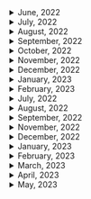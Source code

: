 <details>
<summary>June, 2022</summary>

1. [개발자의 영원한 숙제, 변수 이름 잘 짓는 5가지 원칙](https://youtu.be/GlIYGrXWIuk)
1. [Test-Driven Development // Fun TDD Introduction with JavaScript](https://youtu.be/Jv2uxzhPFl4)
1. [토스ㅣSLASH 21 - 테스트 커버리지 100%](https://youtu.be/jdlBu2vFv58)
</details>

<details>
<summary>July, 2022</summary>

1. [Fundamental Concepts of Object Oriented Programming](https://youtu.be/m_MQYyJpIjg)
1. [Make Windows Terminal look amazing!](https://youtu.be/AK2JE2YsKto)
1. [좋은 개발자가 반드시 가지고 있는 5가지 습관](https://youtu.be/oi9MHEiRf0U)
1. [회사에서 인정받는✌ 개발자가 되는 방법 !](https://youtu.be/8Xl_hDPuOBE)
1. [개발자 일정 산출 잘하는 방법 📆](https://youtu.be/7Cb4YYXWwR4)
1. [Solidity Tutorial: Structs](https://youtu.be/UkdU0cuAp9U)
1. [Struct packing: No, you're not going crazy.](https://youtu.be/grk4QUDveFw)

</details>

<details>
<summary>August, 2022</summary>

1. [Fireship - it works on localhost!](https://youtube.com/shorts/SlBOpNLFUC0?feature=share)
1. [Pair programming](https://youtu.be/1Rj_evBuLi4)
1. [Code Coverage: Is 90-95% really necessary?](https://youtu.be/kxciS3rni_A)
1. [Fireship.io - Hugo in 100 Seconds](https://youtu.be/0RKpf3rK57I)
1. [[포구디] REST API 사용하기 쉽게 만드는 법](https://youtu.be/JMH3cfW-8r8)
1. [일한 시간과 임팩트의 크기가 비례하지 않는 이유ㅣ토스 코어 밸류 #shorts](https://youtu.be/6jiSUC4dSr8)
1. [바쁠수록 일단 멈춰야 하는 이유ㅣ토스 코어 밸류 #shorts](https://youtu.be/mjsDKjgdke0)
1. [저는 게을러서 일을 많이 하고 싶지 않아요ㅣ토스 코어 밸류 #shorts](https://youtu.be/wk-GuH5Oubk)
1. [뼈 때리는 피드백, 잘 수용하는 방법ㅣ토스 코어 밸류 #shorts](https://youtu.be/NiXnpJi-1LU)
1. [당신의 피드백이 기분 나쁘게 들리는 이유ㅣ토스 코어 밸류 #shorts](https://youtu.be/tzU4VR7wbdY)
1. [정답을 알려주는 건 피드백이 아니에요ㅣ토스 코어 밸류 #shorts](https://youtu.be/IRiDuQw-dGc)
1. [당근마켓의 고언어 도입기, 그리고 활용법](https://youtu.be/mLIthm96u2Q)
1. [GeekNews - DataDog의 Serverless 상태 보고서](https://news.hada.io/topic?id=7230&utm_source=slack&utm_medium=bot&utm_campaign=T02QZSMATL1)
1. [VC들이 줄을 서는 업계가 있다? 무서운 성장세의 블록체인 보안 분야 <정혜진의 Why Not 실리콘밸리>](https://www.youtube.com/watch?v=Ud7DeB0bE3A&feature=youtu.be)
1. [토스ㅣSimplicity 21 - 우리가 효율적으로 일할 수 있는 이유](https://youtu.be/6OgMe0h9bJ8)
1. [토스ㅣSLASH 22 - 토스에서는 테이블 정보를 어떻게 관리하나요?](https://youtu.be/KUskYwqtPZM)
1. [토스ㅣSLASH 22 - 토스팀 인프라 자동화의 시작](https://youtu.be/eVtoW-S6hV0)
1. [VS Code Extension Spotlight - Auto Rename Tag #shorts](https://youtube.com/shorts/OxQloAUYVUY?feature=share)
1. [세 가지 종류의 문서화 이렇게 하세요!](https://youtu.be/lBxXKJyAJ28)

</details>

<details>
<summary>September, 2022</summary>

1. [Uizard - Design wireframes](https://uizard.io/)
1. [Github public roadmap](https://github.com/orgs/github/projects/4247)
1. [경력자만 뽑으면 신입 개발자는 어디서 경력 쌓죠? I 요기요 Q&A](https://youtu.be/Rx0M3JynDcE)
1. [10년 차 개발자가 말하는 신입 시절 알았으면 좋았을 것들](https://youtu.be/1t6rzoi4vfA)
1. [Slack: Add RSS feeds to Slack](https://slack.com/help/articles/218688467-Add-RSS-feeds-to-Slack)
1. [억대연봉 개발자의 성장과 자기 어필 비결. (Samchon님 인터뷰 #2)](https://youtu.be/hq-lqWMcy_8)
1. [SI식 하드코딩이 서비스를 망치는 과정 (Samchon님 인터뷰 #3)](https://youtu.be/VzsXPR25pYw)
1. [Code Review Best Practices For Software Engineers](https://youtu.be/1Ge__2Yx_XQ)
1. [삼색 코드리뷰](https://youtu.be/XWBZXEIQCSU)
1. [How to make a GOOD Code Review?](https://youtu.be/sqao8blzkMY)
1. [이력서 40번 넣고 35번 탈락한 개발자의 사연](https://youtu.be/i1HPaGDnocM)
1. [How did C++ Get Its Name? (and C#) #shorts](https://youtube.com/shorts/_qHPisY8DQo?feature=share)
1. [개발자 성장의 몫은 회사vs개인?? - 2화](https://youtu.be/LSNYkoC-fnU)
1. [Zeplin + Figma: Better Together](https://youtu.be/g2928zjfSxg)
1. [Uizard - Hand drawn wireframe to HTML & CSS](https://youtu.be/ccDrwdz4tGg)
1. [카이스트 공익 반병현이 업무를 자동화 하는 법](https://youtu.be/85aSYYCnmHw)
1. [warp - your new terminal](https://www.warp.dev/)

</details>

<details>
<summary>October, 2022</summary>

1. [[생산성 높이기] IT 스타트업 개발자가 추천하는 업무용 툴](https://youtu.be/f58UzH26HXI)
1. [10 Tips For Using Slack Like A Pro](https://youtu.be/AZdYHl1olV4)
1. [토스ㅣSLASH 21 - 토스팀을 위한 슬랙봇 설계](https://youtu.be/EChKnpxgX-4)
1. [효율적인 테스트 코드 작성법](https://youtu.be/gs1qM1TF5zA)
1. [STOP USING the WRONG TERMINALS!!!](https://youtube.com/shorts/9QC2SDkWyvI?feature=share)
1. [WARNING!!: Don't Copy Paste Like This!!](https://youtube.com/shorts/LauIa1bz2KA?feature=share)
1. [How to Open Source Like a Pro](https://youtu.be/MT6M_sqAuZo)
1. [Slack Tutorial - Lesson 22 - Simple Poll](https://youtu.be/iJx5hBSU3DA)
1. [요즘 스타트업 채용 분위기](https://youtu.be/2JmAJPB80fI)
1. [[우아한테크코스 교육설명회] Q5. 주니어 개발자에게 코드리뷰를 할 때 어떤 기준으로 피드백을 줘야할지 모르겠습니다.](https://youtu.be/AnjHo7cx2LQ)
1. [Folders & files in VS Code made super fast like this!](https://youtube.com/shorts/VWJ_lXAo1-I?feature=share)
1. [Python Integer Trick?? #python #coding #programming](https://youtube.com/shorts/FsbByDKPMoc?feature=share)
1. [Python WEB SCRAPING in 30 Seconds! 🔥👨‍💻 #shorts](https://youtube.com/shorts/AaWaE2CEUF0?feature=share)
1. [공통시스템개발팀 코드 리뷰 문화 개선 이야기](https://techblog.woowahan.com/7152/)
1. [Debug using Logpoints](https://youtube.com/shorts/B4C0m7VqF0U?feature=share)
1. [프로그래머가 알아야 할 97가지](https://choiwy.tistory.com/477)
1. [How to Build a Slack App](https://youtu.be/25ArxpK48tU)
1. [VS Code Path Trick w/ JavaScript #Shorts](https://youtube.com/shorts/WpgZKBtW_t8?feature=share)
1. [Binary Search Algorithm in 100 Seconds](https://youtu.be/MFhxShGxHWc)
1. [Storybook in 100 Seconds](https://youtu.be/gdlTFPebzAU)
1. [[우아한PM의밤] 개발자가 생각하는 좋은 PM 나쁜 PM](https://youtu.be/WVvFRh1vGv8)
1. [[단독] "3천건 결함" 무시하고 개통…공무원들 "반 포기" / JTBC 뉴스룸](https://youtu.be/kwda5r6sFZg)
1. [코드리뷰 문화를 도입하기 위한 3년차 개발자의 고민](https://youtu.be/xZIQCBVk_P0)
1. [10X 개발자와 주니어 개발자의 3가지 차이점 (번역)](https://velog.io/@eddy_song/10X-engineer)
1. [맥 처음 샀나요? 어떻게 쓰는거냐구요? 초기 세팅/꿀팁/사용법 ⭐️대공개⭐️](https://youtu.be/eHU-nXlcW1U)
1. [The difference between Parameters and Arguments in programming](https://youtube.com/shorts/w2BBfkZQ47I?feature=share)
1. [프리랜서는 얼마 받아야 하나요? | 개발자 | 디자이너 | 프리랜서 | 외주 | 수입 | 월급 | 알바 | 대학생](https://youtu.be/Ir8_e6RfIac)
1. [Rename Git Branches in VS Code like this!](https://youtube.com/shorts/FnsfBgh1WVU?feature=share)
1. [주니어 개발자가 고려해야 하는 좋은 회사의 조건은?](https://youtu.be/K81kSV6nxe0)
1. [Avoid typ0z in code with VS Code Spell Checker Extension.](https://youtube.com/shorts/s8VzAM7_TAk?feature=share)
1. [This New VSCode Feature Is Amazing For Large Files](https://youtube.com/shorts/Wwn1L4kPPlM?feature=share)

</details>

<details>
<summary>November, 2022</summary>

1. [지원자도 회사를 평가합니다. 이렇게요.](https://brunch.co.kr/@goodgdg/142)
1. [Hiring a Software Engineer](https://youtube.com/shorts/AR-5yku58uE?feature=share)
1. [VSCode Change Default Terminal](https://stackoverflow.com/questions/44435697/vscode-change-default-terminal)
1. [7년차 개발자의 번아웃 - 과연 내가 번아웃이 올 자격이 있을까?](https://blog.cowkite.com/blog/2112302012/)
1. [개발자의 삶 - 번아웃을 막는 방법](https://okky.kr/articles/483477)
1. [개발자의 번아웃 종류와 대처법](https://brunch.co.kr/@eunjin3786/230)
1. [어느 날 고민 많은 주니어 개발자가 찾아왔다 - 성장과 취업, 이직 이야기 | 인프콘 2022](https://youtu.be/QHlyr8soUDM)
1. [이직은 언제 할까?](https://youtu.be/M3hUe4TO2Og)
1. [h009 yaml이 좋나요 Toml이 좋나요](https://tkim.info/ko/hugo/h009-yaml%EC%9D%B4-%EC%A2%8B%EB%82%98%EC%9A%94-toml%EC%9D%B4-%EC%A2%8B%EB%82%98%EC%9A%94/)
1. [Actions marketplace: GitHub Automatic Releases](https://github.com/marketplace/actions/automatic-releases)
1. [Shared Go Packages in a Monorepo](https://passage.id/post/shared-go-packages-in-a-monorepo)
1. [Start using emoji syntax in Markdown files! :smile:](https://youtube.com/shorts/017XXz2hcoY?feature=share)
1. [스타트업에서 성장한다는 주니어의 착각](https://brunch.co.kr/@goodgdg/43)
1. [대기업 문화 vs 외국계 기업 문화](https://www.superookie.com/contents/6051cfd58b129f6f110b9d3a)
1. [What is GitHub?](https://youtu.be/pBy1zgt0XPc)
1. [VS Code Extension Spotlight - Part 9 #shorts](https://youtube.com/shorts/1lgdgUOHj2w?feature=share)
1. [VS code todo tree](https://youtube.com/shorts/_vNt04DimtU?feature=share)
1. [VS code sticky scroll](https://youtube.com/shorts/iM4Vhrk4irY?feature=share)
1. [블록체인 프로젝트는 왜 실패하는가 (1): 커뮤니티](https://brunch.co.kr/@noder/44)
1. [ASCII text art generator](http://patorjk.com/software/taag/#p=display&f=Graffiti&t=Type%20Something%20)
1. [Navigate your code more quickly with the outline view in VS code!](https://youtube.com/shorts/_5EviVsd0Xo?feature=share)
1. [VS code extension: This VS Code Extension Is 🔥🔥](https://youtube.com/shorts/zDiJpqVbszk?feature=share)
1. [VS code: Terminal editors](https://youtube.com/shorts/36g1FLPcg6s?feature=share)
1. [vscode - auto import 확장기능](https://youtube.com/shorts/nfO1i-HoCPw?feature=share)
1. [서로의 시간이 다른 게 이상한가요? (상대성이론 하이라이트)](https://youtube.com/shorts/VlCosmEOB6I?feature=share)
1. [vscode - 코드만 줌인 줌아웃](https://youtube.com/shorts/qUU4BKrMIc4?feature=share)

</details>

<details>
<summary>December, 2022</summary>

1. [How to FINISH a programming project👩‍💻#programming #technology #software #tech #code #productivity](https://youtube.com/shorts/1xJiyEtcbTw?feature=share)
1. [vscode - import cost 확장기능](https://youtube.com/shorts/v1nNaJ_A4g4?feature=share)
1. [What You Should and Shouldn't Be Using Push Notifications For](https://onesignal.com/blog/what-you-should-be-using-push-notifications-for/#:~:text=Use%20push%20notifications%20to%20message,and%20other%20time%2Dsensitive%20topics.)
1. [I BUILT a VIDEO NEW bot 👩‍💻🤖 #programming #technology #software #tech #code #developer #coding](https://youtube.com/shorts/yvGHunvX8ls?feature=share)
1. [Make animations in notepad #programming #shorts](https://youtube.com/shorts/I_gFzWgC1Ss?feature=share)
1. [VS code: Secondary Sidebar #1 Tip](https://youtube.com/shorts/gZRQNoD5798?feature=share)
1. [embedding web browser in desktop](http://kktechkaizen.blogspot.com/2010/02/embedding-webbrowser-in-desktop.html)
1. [Styled Components: props for hover](https://stackoverflow.com/questions/47635991/styled-components-props-for-hover)
1. [Ethers InfuraProvider erroring: API provider does not support signing (operation="getSigner"](https://stackoverflow.com/questions/68705298/ethers-infuraprovider-erroring-api-provider-does-not-support-signing-operation)

</details>

<details>
<summary>January, 2023</summary>

1. [VS code: The easiest way to change a variable's case](https://youtube.com/shorts/HMItTCzVXi0?feature=share)
1. [STOP manually Selecting Lines in VS Code #shorts #webdevelopment #vscode](https://youtube.com/shorts/f1iVqlryEqA?feature=share)
1. [VS Code Extension Spotlight #6 - CodeSnap #shorts](https://youtube.com/shorts/HwofCPp_CHs?feature=share)

</details>

<details>
<summary>February, 2023</summary>

</details>

<details>
<summary>July, 2022</summary>

1. [Git rebase tutorial. Rebase vs Merge](https://youtu.be/kMvLn8WcAII)
1. [Git cherry pick tutorial. How to use git cherry-pick.](https://youtu.be/wIY824wWpu4)
1. [5 Reasons to IMMEDIATELY Turn On ESLint in VS Code](https://www.youtube.com/watch?v=KCHg9f2B1I8)
1. [Git stash tutorial. How to save changes for later in git.](https://youtu.be/-aPoRU5W8lA)
1. [Codestream for Jira](https://youtu.be/TARSYusG8oc)
1. [Codestream for Bitbucket](https://youtu.be/_fC_Gh9zWGQ)
1. [How to use Prettier in VS Code - Code Formatting](https://youtu.be/__eiQumLOEo)
1. [ESLint Quickstart - find errors automatically](https://youtu.be/qhuFviJn-es)
1. [Git Tutorial - Git Hooks Crash Course](https://youtu.be/egfuwOe8nXc)

</details>

<details>
<summary>August, 2022</summary>

1. [How to resolve merge conflicts in Git](https://youtu.be/xNVM5UxlFSA)

</details>

<details>
<summary>September, 2022</summary>

1. [Using ZenHub: Roadmaps](https://youtu.be/Yb_RFA74_GY)
1. [Using ZenHub: ZenHub Sprints - Automated GitHub Sprint Planning](https://youtu.be/RYcM_5GpW80)
1. [Dependabot on github](https://youtu.be/TnBEVPUsuAw)
1. [18. Git for beginners. Tags in Git. How to use Git tags?](https://youtu.be/vSsypsDRiMU)
1. [What's Tango?](https://youtu.be/ilOG2PtUWJM)

</details>

<details>
<summary>November, 2022</summary>

1. [Forking a GitHub Repository and Using Pull Requests](https://drupal.gatech.edu/handbook/using-pull-requests-forks)
1. [What is the difference between GitHub and gist?](https://stackoverflow.com/questions/6767518/what-is-the-difference-between-github-and-gist)
1. [AUTOMATED Release Notes - GitHub Checkout](https://youtu.be/88FWrfHCIqo)
1. [Find issue and pull request assignees faster with type ahead search - GitHub Checkout](https://youtu.be/e2Xbt0u2sLw)
1. [Automatically merging a pull request - GitHub Checkout](https://youtu.be/G_TP-2cRypU)
1. [How to use Github Release Version Number in Github Action](https://stackoverflow.com/questions/59518658/how-to-use-github-release-version-number-in-github-action)
1. [Github actions: Contexts](https://docs.github.com/en/actions/learn-github-actions/contexts)

</details>

<details>
<summary>December, 2022</summary>

1. [LF와 CRLF의 차이 (Feat. Prettier)](https://velog.io/@jakeseo_me/LF%EC%99%80-CRLF%EC%9D%98-%EC%B0%A8%EC%9D%B4-Feat.-Prettier)
1. [Github docs: Adding a workflow status badge](https://docs.github.com/en/actions/monitoring-and-troubleshooting-workflows/adding-a-workflow-status-badge#using-the-workflow-file-name)
1. [Git 의 서브모듈(Submodule)](https://sgc109.github.io/2020/07/16/git-submodule/)
1. [VS code: git branch prefix: It’s the little things](https://youtube.com/shorts/v5sdbcJrOL0?feature=share)
1. [How to add ESlint, Prettier, and Husky (Git Hook) in React JS 2022](https://blog.nerdjfpb.com/how-to-add-eslint-prettier-and-husky-git-hook-in-react-js-2022/)
1. [No staged files match src/\*_/_.{ts,tsx} #320](https://github.com/okonet/lint-staged/issues/320)
1. [[Git] git stash 명령어 사용하기](https://gmlwjd9405.github.io/2018/05/18/git-stash.html)
1. [[Git] Git Submodule에 대하여](https://leveloper.tistory.com/176)

</details>

<details>
<summary>January, 2023</summary>

1. [Git Submodule 삭제 방법](http://snowdeer.github.io/git/2018/08/01/how-to-remove-git-submodule/)
1. [Slack-github integration failure: Subscribing randomly fails with "Could not find resource"](https://github.com/integrations/slack/issues/387)
1. [git reset, revert로 이전 커밋으로 돌리기](https://kyounghwan01.github.io/blog/etc/git/git-reset-revert/#%E1%84%8B%E1%85%B5-%E1%84%8C%E1%85%A1%E1%86%A8%E1%84%8B%E1%85%A5%E1%86%B8%E1%84%8B%E1%85%B3%E1%86%AF-%E1%84%92%E1%85%A1%E1%84%82%E1%85%B3%E1%86%AB-%E1%84%8B%E1%85%B5%E1%84%8B%E1%85%B2)
1. [💡Close multiple GitHub issues within a PR #293](https://github.com/nus-cs2103-AY2021S2/forum/issues/293)

</details>

<details>
<summary>February, 2023</summary>

1. [How to Get Lines Between Code Blocks in VS Code 👀](https://youtube.com/shorts/MDaxWffMjrQ?feature=share)
1. [ESLint (and Prettier) Quickstart - Lint your javascipt code the right way](https://youtu.be/St1YSNoB36Y)
1. [ESLint docs: Getting Started with ESLint](https://eslint.org/docs/latest/use/getting-started)
1. [ESLint docs: recommended rules](https://eslint.org/docs/latest/rules)
1. [Why does Prettier not format code in VS Code?](https://stackoverflow.com/questions/52586965/why-does-prettier-not-format-code-in-vs-code)
1. [[eslint] Error: Unexpected token 'export'](https://hini7.tistory.com/140)
1. [module is not defined and process is not defined in eslint in visual studio code](https://stackoverflow.com/questions/49789177/module-is-not-defined-and-process-is-not-defined-in-eslint-in-visual-studio-code)
1. [Adding GitHub Download Count Badge to Readme Mark Down](https://stackoverflow.com/questions/45672242/adding-github-download-count-badge-to-readme-mark-down)
1. [If I could RELEARN code, this is what I’d do👩‍💻 #technology #programming #software #career](https://youtube.com/shorts/dti9uddYZq8?feature=share)
1. [Did ChatGPT Become Useless Already?!](https://youtube.com/shorts/MIdv9ku1TfU?feature=share)
1. [npm install, but server is running? BACKGROUND IT](https://youtube.com/shorts/Nh6WM7h_8rc?feature=share)
1. [update package.json version automatically](https://stackoverflow.com/questions/13059991/update-package-json-version-automatically)
1. [opencomputerproject - Source Code Release Cycle¶](https://opencomputeproject.github.io/onie/developers/release.html)
1. [Github: opencomputeproject - release note example](https://github.com/opencomputeproject/onie/releases/tag/2018.05)
1. [홈페이지 이용약관 쉽게 만드는법](https://j3pr.tistory.com/m/70)
1. [Github docs: antfu/ni](https://github.com/antfu/ni)
1. [Visual Studio Code Line Ending setting [Lf, CRLF](2020)](https://youtu.be/NTzfF1jDtZo)
1. [Stop Using Windows Line Breaks (CRLF) - No more carriage return](https://youtu.be/YPtMCiHj7F8)
1. [Open AI: ChatGPT](https://chat.openai.com/auth/login?next=/chat)
1. [What is the .idea folder?](https://rider-support.jetbrains.com/hc/en-us/articles/207097529-What-is-the-idea-folder-)
1. [VSCode 오류 : 이 시스템에서 스크립트를 실행할 수 없으므로 ...](https://hellcoding.tistory.com/entry/VSCode-%EC%98%A4%EB%A5%98-%EC%9D%B4-%EC%8B%9C%EC%8A%A4%ED%85%9C%EC%97%90%EC%84%9C-%EC%8A%A4%ED%81%AC%EB%A6%BD%ED%8A%B8%EB%A5%BC-%EC%8B%A4%ED%96%89%ED%95%A0-%EC%88%98-%EC%97%86%EC%9C%BC%EB%AF%80%EB%A1%9C)
1. [Enable Dark Mode on Windows 11](https://pureinfotech.com/enable-dark-mode-windows-11/#:~:text=Enable%20Windows%2011%20Dark%20Mode,on%20dark%20color%20mode%20automatically.)
1. [[윈도우 10]'바탕화면 보기' 아이콘 작업표시줄에 만들기](https://cooltime.tistory.com/691)
1. [Github: diagram as code: terrastruct/d2](https://github.com/terrastruct/d2)
1. [윈도우11 PC에서 스크린샷 캡처하는 5가지 방법](https://onna.kr/548)
1. [티스토리 - FTP 명령어 정리](https://sybd.tistory.com/4)
1. [Git Commit Hooks with Husky - Format with Prettier on Pre-Commit Tutorial](https://youtu.be/tuzys2b1J70)
1. [Multiple pre-commit: Huksy example](https://github.com/ethereum-push-notification-service/push-sdk/blob/main/.husky/pre-commit)
1. [Husky docs: automatic husky init (ver 8.0)](https://typicode.github.io/husky/#/?id=automatic-recommended)
1. [Git Config 설정 확인 및 변경하기](https://webisfree.com/2018-07-26/git-config-%EC%84%A4%EC%A0%95-%ED%99%95%EC%9D%B8-%EB%B0%8F-%EB%B3%80%EA%B2%BD%ED%95%98%EA%B8%B0)
1. [Git gist: pksunkara/git config](https://gist.github.com/pksunkara/988716)
1. [Github: dependabot/dependabot-core : How to add multiple directories in dependabot.yml config file? #2824](https://github.com/dependabot/dependabot-core/issues/2824)
1. [윈도우 탐색기로 간단히 FTP접속하기!](https://studyforus.tistory.com/101)
1. [Cat is not recognized as an internal or external command](https://stackoverflow.com/questions/51831938/cat-is-not-recognized-as-an-internal-or-external-command)
1. [회사에 사수가 없으면..? 그리고 폭풍질문](https://youtu.be/fBqyUk8-efE)
1. [Extension of the Week: Reactree #vscode #coding #react](https://youtube.com/shorts/6qegIBVX2Qw?feature=share)
1. [Java, Gradle, and VS Code 😎🍵](https://youtube.com/shorts/0xq_ZYfl6Vk?feature=share)
1. [주니어 개발자를 위한(?) 경력 이력서 잘 쓰기](https://youtu.be/gpUsWBGkDFQ)
</details>

<details>
<summary>March, 2023</summary>

1. [The HARSH truth about Game Dev 👩‍💻 #technology #programming #software #gamedev #career](https://youtube.com/shorts/drURIjYtrP0?feature=share)
1. [내가 안쓰는 언어로 공유되는 꿀맛같은 좋은 구조.. 해당 언어를 배워야하나요?](https://youtu.be/Dlvs0ay2V60)
1. [짧은 스타트업생활을 마치고 돌아왔습니다..+1인개발 진행상황](https://youtu.be/-nEIYxw6OsE)
1. [사사뽀 EP1 퇴사한 개발자 뭐해먹고 살까? 리얼창업브이로그](https://youtu.be/Gupr-7QhNFc)
1. [사사뽀 EP2 웹개발 수익 대박? 개발자가 경험한 애드센스 문제점. 개발자창업도전기](https://youtu.be/QyVE44ZHt8k)
1. [사사뽀 EP3 코딩 외주와 견적내기..과연 나랏돈 대박일까? feat.공공기관 프로젝트 주의사항. 개발자창업도전기](https://youtu.be/QyVE44ZHt8k)
1. [사사뽀 EP4 좋아하는 것 잘 하는 것 그리고 시장이 원하는 것..?개발자창업도전기](https://youtu.be/qketdQUgehs)
1. [EP5 수익형 웹개발..완벽한 창업아이템을 완성했습니다 feat. 아마존 플라이휠 개발자창업도전기](https://youtu.be/ScCwZjtKzgk)
1. [챗GPT로 자소서 써보니... “78%, 서류 합격했다” ](https://www.ciokorea.com/news/279421)
1. [클래스 카드 자동화를 만들어보았습니다. (실사용 X)](https://youtube.com/shorts/UJJtzqAmTGo?feature=share)
1. [챗GPT 쇼크, 이제 구글은 뭘 먹고 사나? #shorts](https://youtube.com/shorts/TYrUx9HZCzg?feature=share)
1. [챗GPT 가 3분만에 만든 충격적인 지렁이 게임 근황 #shorts](https://youtube.com/shorts/_-DuWxy-GXQ?feature=share)
1. [(※시청자사연) 직장 다니면서 1인개발자 할 수 있을까요](https://youtu.be/oK_GdiwZC4k)
1. [개발바닥x랠릿 - 이력서 기강잡기](https://www.youtube.com/live/30X8V6vIvCQ?feature=share)
1. [개발자 하려고 퇴사 후 우울증왔습니다. (퇴사 생각있으신분 필수 시청) #퇴사 #취업 #개발자](https://youtu.be/O3A_lrC2os8)
1. [넘치는 자신감 황천길 행 시작(그땐 왜 몰랐을까..)](https://youtu.be/HyJCooFIuRw)
1. [How to get Paypal Client ID and Secret Key](https://www.appinvoice.com/en/s/documentation/how-to-get-paypal-client-id-and-secret-key-22)
1. [How can I undo commit template?](https://stackoverflow.com/questions/43144262/how-can-i-undo-commit-template)
1. [Reset git template path](https://stackoverflow.com/questions/28582972/reset-git-template-path)
1. [How to Create Custom commitlint Rules](https://www.freecodecamp.org/news/how-to-use-commitlint-to-write-good-commit-messages/)
1. [Github: commitlint config example](https://github.com/turbo-eth/template-web3-app/blob/main/commitlint.config.js)
1. [Github: commitlint husky example](https://github.com/turbo-eth/template-web3-app/blob/main/.husky/commit-msg)
1. [React search bar searching text in Div in a component](https://stackoverflow.com/questions/53488703/react-search-bar-searching-text-in-div-in-a-component)
1. [Software Engineer Vs Designer](https://youtube.com/shorts/W-d-t5mtSZM?feature=share)
1. [좋소기업 피하는 간단한 방법](https://youtube.com/shorts/Tv_tfKxlRBE?feature=share)
1. [startup interviews be like...](https://youtube.com/shorts/0R4Moh2Ubns?feature=share)
1. [I got banned from linked in for writing JS 😆](https://youtube.com/shorts/zU-QcfOrvCk?feature=share)
1. [6천만원 서버 조립하기](https://youtube.com/shorts/8XTTc9mDcbM?feature=share)
1. [This Will Boot Your PC Quicker](https://youtube.com/shorts/MNp6Q8gd8hg?feature=share)
1. [Company “culture” be like…](https://youtube.com/shorts/AMPRQrGRLSs?feature=share)
1. [Windows Kill Process By PORT Number [duplicate]](https://stackoverflow.com/questions/55311842/windows-kill-process-by-port-number)
1. [.eslintignore file not working](https://stackoverflow.com/questions/47236682/eslintignore-file-not-working)
1. [How to install VS code extension manually?](https://stackoverflow.com/questions/42017617/how-to-install-vs-code-extension-manually)
1. [How to run shell script file using nodejs?](https://stackoverflow.com/questions/44647778/how-to-run-shell-script-file-using-nodejs)
1. [GPT4 공개 중 충격적 시연 근황 ㄷㄷ #shorts](https://youtube.com/shorts/0nA9b6jpkiw?feature=share)
1. [챗GPT가 3분만에 만든 극악 난이도의 플래피버드 근황 #shorts](https://youtube.com/shorts/KzewB6tX8p8?feature=share)
1. [💻코딩 쥰내 잘하는 개발자 특 ㅋㅋㅋㅋ #Shorts](https://youtube.com/shorts/0SHxoFCrv-0?feature=share)
1. [F2 rename key not working in Windows 11/10](https://www.thewindowsclub.com/f2-rename-key-not-working-in-windows-10)
1. [Will no code tools replace programmers!?👩‍💻 #programming #technology #software #productivity](https://youtube.com/shorts/J4BycJmSM_I?feature=share)
1. [Github: MagicVoxel: ephtracy/ephtracy.github.io](https://github.com/ephtracy/ephtracy.github.io/releases/tag/0.99.4)
1. [(겁나쉬움) 내 폰 성능 바로 확인하는 법📱](https://youtube.com/shorts/Se5GsYdtddc?feature=share)
1. [HTML 5 Fish bowl test](https://testdrive-archive.azurewebsites.net/performance/fishbowl/)
1. [GitHub Copilot X](https://youtu.be/4RfD5JiXt3A)
1. [한 무명 개발자가 만든 게임](https://youtube.com/shorts/FmPg_LzgmHM?feature=share)
1. [Linkedin: Github roadmap](https://www.linkedin.com/posts/github_changelog-activity-7044791489561841664-7n9S/?utm_source=share&utm_medium=member_android)
1. [LeetCode with VSCode: Unleash GitHub Co-Pilot #VSCode #LeetCode #WebDevelopment #Programming](https://youtube.com/shorts/RPK-OjlUV-k?feature=share)
1. [Expose Keystrokes in VS Code](https://youtube.com/shorts/iHLy8Lstopg?feature=share)
1. [Game over… GitHub Copilot X announced](https://youtu.be/q1HZj40ZQrM)
1. [Will this REPLACE programmers!? 👩‍💻 #programming #programmer #code #coding #tech #technology](https://youtube.com/shorts/zSAxIXv783I?feature=share)
1. [Keyboard not working correctly (only some keys work) #146825](https://github.com/microsoft/vscode/issues/146825)
1. ["용돈 천만 원씩 드렸죠" 1인 게임 개발로 효도한 청년 이야기](https://m.thisisgame.com/webzine/nboard/265/?n=127693)
1. [SCHEDULE TIME TO MEET WITH ONE OF THE ACME TEAM MEMBERS](https://calendly-embed.com/inline-2/)
1. [Github: openai/openai-python](https://github.com/openai/openai-python)
1. [Prettier docs: Range ignore](https://prettier.io/docs/en/ignore.html#range-ignore)
1. [Slidev docs: Scaffolding Your First Presentation](https://sli.dev/guide/#scaffolding-your-first-presentation)
1. [How to Use GPT-4 With Images (Chat GPT-4 Visual Input)](https://youtu.be/VwnnkMYLOCY)
1. [GPT-4 Image Input: Can You Use Images with ChatGPT?](https://www.mlyearning.org/gpt-4-image-input/#:~:text=Currently%2C%20ChatGPT%20doesn't%20allow,process%20and%20still%20being%20trained.)

</details>

<details>
<summary>April, 2023</summary>

1. [I built a $5 chat app with Pocketbase & Svelte. Will it scale?](https://youtu.be/gUYBFDPZ5qk)
1. [Github: KurtBestor/Hitomi-Downloader](https://github.com/KurtBestor/Hitomi-Downloader)
1. [맥북 배터리 성능 확인 및 수명 확인 방법](https://lifenourish.tistory.com/1992)
1. [특이점 시작?! 인간 없이 AI 혼자서 발전하기 시작했다](https://youtu.be/p7AakEJn_IE)
1. [[써보니] 가장 대중적인 시피유! 인텔 13세대 코어 i5-13500 by 피씨디렉트](http://www.weeklypost.kr/news/articleView.html?idxno=4244)
1. [Intel Core i7-13700H 대 Core i5-1340P](https://technical.city/ko/cpu/Core-i7-13700H-vs-Core-i5-1340P)
1. [CapsLock 키를 Ctrl 키로 전환하기 본격 장려 포스팅](https://coldmater.tistory.com/193)

</details>

<details>
<summary>May, 2023</summary>

1. [직장인 3명 중 2명 ‘번아웃’ … 무기력에 불면증, 혹시 나도?](https://www.seoul.co.kr/news/newsView.php?id=20210825017006)
1. [완벽주의에서 벗어나는 방법](https://brunch.co.kr/@jmg5308/407)
1. [[전효진 공부꿀팁 #16] 고달픈 수험생활 저는 이렇게 쉬었습니다.](https://youtu.be/AOvs93XalVE)
1. [[효진쌤 독하게 합격하는 방법 풀버전] 슬럼프를 극복하는 법](https://youtu.be/1iew89prSKk)
1. [Github: Web UI](https://github.com/AUTOMATIC1111/stable-diffusion-webui)
1. [Stable Diffusion runtime error - how to fix CUDA out of memory error](https://stealthoptional.com/tech/stable-diffusion-runtime-error-how-to-fix-cuda-out-of-memory-error-in-stable-diffusion/)
1. [GoDaddy docs: 서브도메인은 무엇입니까?](https://kr.godaddy.com/help/what-is-a-subdomain-296)
1. [Do You Have To Pay For Subdomains Godaddy](https://kili.io/2022/10/22/do-you-have-to-pay-for-subdomains-godaddy/)
1. [WebUI 배경 비율 설정방법](https://flatsun.tistory.com/3550)
1. [WebUI 만화 스타일로 그림 그리는 방법](https://flatsun.tistory.com/3532)
1. [WebUI 설정 옵션 저장방법(다시 켜도 똑같게)](https://flatsun.tistory.com/3534)
1. [Torch is not able to use GPU; add --skip-torch-cuda-test to COMMANDLINE_ARGS variable to disable this check #1742](https://github.com/AUTOMATIC1111/stable-diffusion-webui/issues/1742)
1. [docker-compose.yml을 사용하여 다중 컨테이너 애플리케이션 정의](https://learn.microsoft.com/ko-kr/dotnet/architecture/microservices/multi-container-microservice-net-applications/multi-container-applications-docker-compose)
1. [Godaddy Vs Google Domains 2022 | Best Domain Registrar?](https://youtu.be/Pn35BEQaww0)
1. [stable diffusion webui 모델 변경 방법](https://tilnote.io/pages/640c6f50eba56f08faeeddb8)
1. [Godaddy Review: My Personal Experience](https://youtu.be/WSSxFLctB8o)
1. [3 reasons why I always use Google Domains](https://youtube.com/shorts/WpsfXL7I3HA?feature=share)
1. [Windows 11 카메라 설정을 사용하여 카메라 관리](https://support.microsoft.com/ko-kr/windows/windows-11-%EC%B9%B4%EB%A9%94%EB%9D%BC-%EC%84%A4%EC%A0%95%EC%9D%84-%EC%82%AC%EC%9A%A9%ED%95%98%EC%97%AC-%EC%B9%B4%EB%A9%94%EB%9D%BC-%EA%B4%80%EB%A6%AC-97997ed5-bb98-47b6-a13d-964106997757)
1. [50+ Best Anime Prompts for Midjourney Niji V5](https://bootcamp.uxdesign.cc/50-best-anime-prompts-for-midjourney-niji-v5-a58c62a90651)
1. [error Your lockfile needs to be updated, but yarn was run with `--frozen-lockfile`](https://stackoverflow.com/questions/63801444/error-your-lockfile-needs-to-be-updated-but-yarn-was-run-with-frozen-lockfil)
1. [open link in new tab with github markdown using target="_blank"](https://stackoverflow.com/questions/41915571/open-link-in-new-tab-with-github-markdown-using-target-blank)
1. [컴퓨터 '인수를 허용하는 위치 매개변수를 찾을 수 없습니다' 에러가 뭔가요?](https://www.clien.net/service/board/kin/15154108)
1. [How to run multiple powershell commands in scripts for package.json](https://stackoverflow.com/questions/55330065/how-to-run-multiple-powershell-commands-in-scripts-for-package-json)
1. [Invalid escape sequence](https://egg-stone.tistory.com/10)
1. [How do I start Docker Desktop for Windows from command line?](https://superuser.com/questions/1498570/how-do-i-start-docker-desktop-for-windows-from-command-line)

</details>
